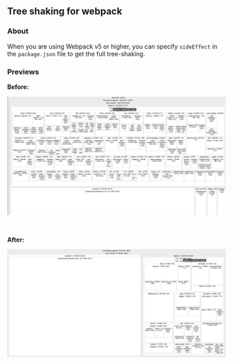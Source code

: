 ## Tree shaking for webpack

### About

When you are using Webpack v5 or higher, you can specify `sideEffect` in the `package.json` file to get the full tree-shaking.

### Previews

**Before:**

![before](tree-shaking-before.png)

<br />

**After:**

![after](tree-shaking-after.png)
